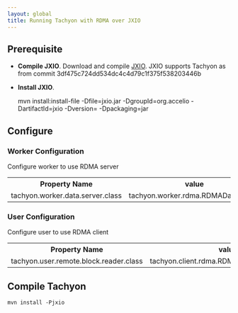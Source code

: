 ```yaml
---
layout: global
title: Running Tachyon with RDMA over JXIO
---
```


## Prerequisite

* **Compile JXIO**. Download and compile [JXIO](https://github.com/accelio/JXIO/).
JXIO supports Tachyon as from commit 3df475c724dd534dc4c4d79c1f375f538203446b
* **Install JXIO**.

    mvn install:install-file -Dfile=jxio.jar -DgroupId=org.accelio -DartifactId=jxio -Dversion=<version> -Dpackaging=jar


## Configure

### Worker Configuration

Configure worker to use RDMA server

<table class="table">
<tr><th>Property Name</th><th>value</th></tr>
<tr>
  <td>tachyon.worker.data.server.class</td>
  <td>tachyon.worker.rdma.RDMADataServer</td>
</tr>
</table>

### User Configuration

Configure user to use RDMA client

<table class="table">
<tr><th>Property Name</th><th>value</th></tr>
<tr>
  <td>tachyon.user.remote.block.reader.class</td>
  <td>tachyon.client.rdma.RDMARemoteBlockReader</td>
</tr>
</table>


## Compile Tachyon

    mvn install -Pjxio

